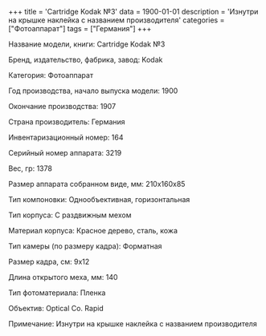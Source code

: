 +++
title = 'Cartridge Kodak №3'
data = 1900-01-01
description = 'Изнутри на крышке наклейка с названием производителя'
categories = ["Фотоаппарат"]
tags = ["Германия"]
+++

Название модели, книги: Cartridge Kodak №3

Бренд, издательство, фабрика, завод: Kodak

Категория: Фотоаппарат

Год производства, начало выпуска модели: 1900

Окончание производства: 1907

Страна производитель: Германия

Инвентаризационный номер: 164

Серийный номер аппарата: 3219

Вес, гр: 1378

Размер аппарата  собранном виде, мм: 210x160x85

Тип компоновки: Однообъективная, горизонтальная

Тип корпуса: С раздвижным мехом

Материал корпуса: Красное дерево, сталь, кожа

Тип камеры (по размеру кадра): Форматная

Размер кадра, см: 9х12

Длина открытого меха, мм: 140

Тип фотоматериала: Пленка

Объектив: Optical Co. Rapid

Примечание: Изнутри на крышке наклейка с названием производителя

